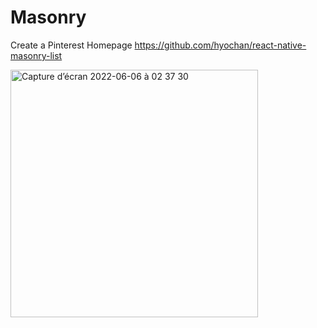 # Masonry

Create a Pinterest Homepage
https://github.com/hyochan/react-native-masonry-list

<img width="396" alt="Capture d’écran 2022-06-06 à 02 37 30" src="https://user-images.githubusercontent.com/48917085/172077301-a88f3868-c2f8-4967-9c1f-be2a8dd60d2e.png">
